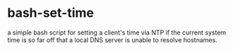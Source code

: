 # bash-set-time
a simple bash script for setting a client's time via NTP if the current system time is so far off that a local DNS server is unable to resolve hostnames.
